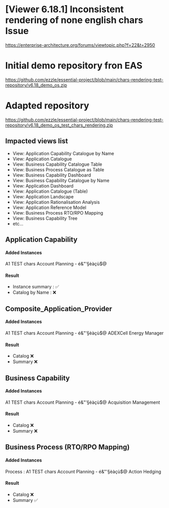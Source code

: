 
# [Viewer 6.18.1] Inconsistent rendering of none english chars Issue

https://enterprise-architecture.org/forums/viewtopic.php?f=22&t=2950

# Initial demo repository fron EAS
https://github.com/ezzle/essential-project/blob/main/chars-rendering-test-repository/v6.18_demo_os.zip
# Adapted repository
https://github.com/ezzle/essential-project/blob/main/chars-rendering-test-repository/v6.18_demo_os_test_chars_rendering.zip
## Impacted views list
* View: Application Capability Catalogue by Name
* View: Application Catalogue
* View: Business Capability Catalogue Table
* View: Business Process Catalogue as Table
* View: Business Capability Dashboard
* View: Business Capability Catalogue by Name
* View: Application Dashboard
* View: Application Catalogue (Table)
* View: Application Landscape
* View: Application Rationalisation Analysis
* View: Application Reference Model
* View: Business Process RTO/RPO Mapping
* View: Business Capability Tree
* etc...

## Application Capability
#### Added Instances
A1 TEST chars Account Planning - é&"'§èàçù$@
#### Result
* Instance summary : :white_check_mark:
* Catalog by Name : :x:
## Composite_Application_Provider
#### Added Instances
A1 TEST chars Account Planning - é&"'§èàçù$@ ADEXCell Energy Manager
#### Result
* Catalog :x:
* Summary :x:
## Business Capability
#### Added Instances
A1 TEST chars Account Planning - é&"'§èàçù$@ Acquisition Management
#### Result
* Catalog :x:
* Summary :x:

## Business Process (RTO/RPO Mapping)
#### Added Instances
Process : A1 TEST chars Account Planning - é&"'§èàçù$@ Action Hedging
#### Result
* Catalog :x:
* Summary :white_check_mark:


